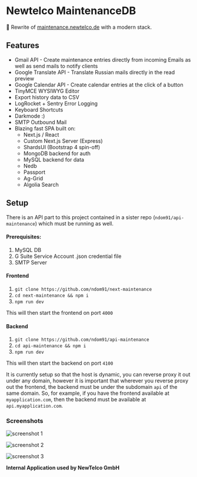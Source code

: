 # Newtelco MaintenanceDB

🚀 Rewrite of [maintenance.newtelco.de](https://maintenance.newtelco.de) with a modern stack.

## Features

- Gmail API - Create maintenance entries directly from incoming Emails as well as send mails to notify clients
- Google Translate API - Translate Russian mails directly in the read preview
- Google Calendar API - Create calendar entries at the click of a button
- TinyMCE WYSIWYG Editor
- Export history data to CSV
- LogRocket + Sentry Error Logging
- Keyboard Shortcuts
- Darkmode :)
- SMTP Outbound Mail
- Blazing fast SPA built on:  
  - Next.js / React
  - Custom Next.js Server (Express)
  - ShardsUI (Bootstrap 4 spin-off)
  - MongoDB backend for auth 
  - MySQL backend for data
  - Nedb
  - Passport
  - Ag-Grid
  - Algolia Search

## Setup

There is an API part to this project contained in a sister repo (`ndom91/api-maintenance`) which must be running as well. 

#### Prerequisites:
1. MySQL DB
2. G Suite Service Account .json credential file
3. SMTP Server

#### Frontend

1. `git clone https://github.com/ndom91/next-maintenance`
2. `cd next-maintenance && npm i`
3. `npm run dev`

This will then start the frontend on port `4000`

#### Backend

1. `git clone https://github.com/ndom91/api-maintenance`
2. `cd api-maintenance && npm i`
3. `npm run dev`

This will then start the backend on port `4100`

It is currently setup so that the host is dynamic, you can reverse proxy it out under any domain, however it is important that wherever you reverse proxy out the frontend, the backend must be under the subdomain `api` of the same domain. So, for example, if you have the frontend available at `myapplication.com`, then the backend must be available at `api.myapplication.com`. 


### Screenshots

![screenshot 1](https://imgur.com/NN1F2OM.png)

![screenshot 2](https://imgur.com/5ZNu8Ao.png)

![screenshot 3](https://imgur.com/v1E8xo1.png)


**Internal Application used by NewTelco GmbH**
